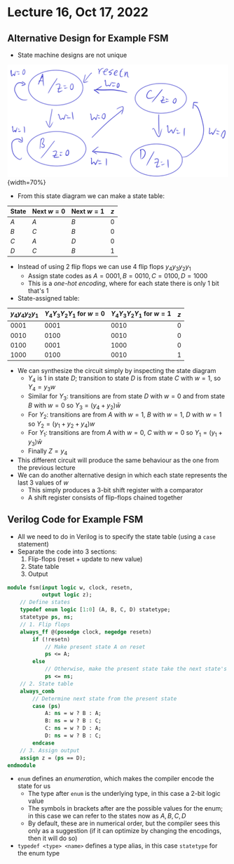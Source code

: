 # Lecture 16, Oct 17, 2022

## Alternative Design for Example FSM

* State machine designs are not unique

![State diagram for the example problem](imgs/lec15_2.png){width=70%}

* From this state diagram we can make a state table:

| State | Next $w = 0$ | Next $w = 1$ | $z$ |
|-------|--------------|--------------|-----|
| $A$   | $A$          | $B$          | 0   |
| $B$   | $C$          | $B$          | 0   |
| $C$   | $A$          | $D$          | 0   |
| $D$   | $C$          | $B$          | 1   |

* Instead of using 2 flip flops we can use 4 flip flops $y_4y_3y_2y_1$
	* Assign state codes as $A = 0001, B = 0010, C = 0100, D = 1000$
	* This is a *one-hot encoding*, where for each state there is only 1 bit that's 1
* State-assigned table:

| $y_4y_4y_2y_1$ | $Y_4Y_3Y_2Y_1$ for $w = 0$ | $Y_4Y_3Y_2Y_1$ for $w = 1$ | $z$ |
|----------------|----------------------------|----------------------------|-----|
| 0001           | 0001                       | 0010                       | 0   |
| 0010           | 0100                       | 0010                       | 0   |
| 0100           | 0001                       | 1000                       | 0   |
| 1000           | 0100                       | 0010                       | 1   |

* We can synthesize the circuit simply by inspecting the state diagram
	* $Y_4$ is 1 in state $D$; transition to state $D$ is from state $C$ with $w = 1$, so $Y_4 = y_3w$
	* Similar for $Y_3$: transitions are from state $D$ with $w = 0$ and from state $B$ with $w = 0$ so $Y_3 = (y_4 + y_2)\bar w$
	* For $Y_2$: transitions are from $A$ with $w = 1$, $B$ with $w = 1$, $D$ with $w = 1$ so $Y_2 = (y_1 + y_2 + y_4)w$
	* For $Y_1$: transitions are from $A$ with $w = 0$, $C$ with $w = 0$ so $Y_1 = (y_1 + y_3)\bar w$
	* Finally $Z = y_4$
* This different circuit will produce the same behaviour as the one from the previous lecture
* We can do another alternative design in which each state represents the last 3 values of $w$
	* This simply produces a 3-bit shift register with a comparator
	* A shift register consists of flip-flops chained together

## Verilog Code for Example FSM

* All we need to do in Verilog is to specify the state table (using a `case` statement)
* Separate the code into 3 sections:
	1. Flip-flops (reset + update to new value)
	2. State table
	3. Output

```sv
module fsm(input logic w, clock, resetn,
		   output logic z);
	// Define states
	typedef enum logic [1:0] (A, B, C, D) statetype;
	statetype ps, ns;
	// 1. Flip flops
	always_ff @(posedge clock, negedge resetn)
		if (!resetn)
			// Make present state A on reset
			ps <= A;
		else
			// Otherwise, make the present state take the next state's value
			ps <= ns;
	// 2. State table
	always_comb
		// Determine next state from the present state
		case (ps)
			A: ns = w ? B : A;
			B: ns = w ? B : C;
			C: ns = w ? D : A;
			D: ns = w ? B : C;
		endcase
	// 3. Assign output
	assign z = (ps == D);
endmodule
```

* `enum` defines an *enumeration*, which makes the compiler encode the state for us
	* The type after `enum` is the underlying type, in this case a 2-bit logic value
	* The symbols in brackets after are the possible values for the enum; in this case we can refer to the states now as $A, B, C, D$
	* By default, these are in numerical order, but the compiler sees this only as a suggestion (if it can optimize by changing the encodings, then it will do so)
* `typedef <type> <name>` defines a type alias, in this case `statetype` for the enum type


